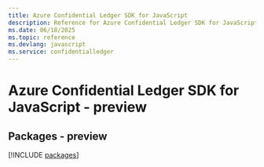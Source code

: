 ```yaml
---
title: Azure Confidential Ledger SDK for JavaScript
description: Reference for Azure Confidential Ledger SDK for JavaScript
ms.date: 06/18/2025
ms.topic: reference
ms.devlang: javascript
ms.service: confidentialledger
---
```

# Azure Confidential Ledger SDK for JavaScript - preview
## Packages - preview
[!INCLUDE [packages](confidential-ledger-index.md)]